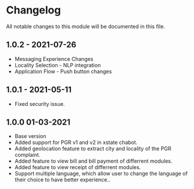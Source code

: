 

# Changelog
All notable changes to this module will be documented in this file.

## 1.0.2 - 2021-07-26
- Messaging Experience Changes
- Locality Selection - NLP integration
- Application Flow - Push button changes

## 1.0.1 - 2021-05-11
- Fixed security issue.

## 1.0.0 01-03-2021

- Base version
- Added support for PGR v1 and v2 in xstate chabot.
- Added geolocation feature to extract city and locality of the PGR complaint.
- Added feature to view bill and  bill payment of differrent modules.
- Added feature to view receipt of differrent modules.
- Support multiple language, which allow user to change the language of their choice to have better experience.. 
